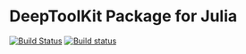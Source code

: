 # DeepToolKit Package for Julia

[![Build Status](https://travis-ci.org/JuliaLang/Compat.jl.svg?branch=master)](https://github.com/fetaxyu/DeepToolKit.jl)
[![Build status](https://ci.appveyor.com/api/projects/status/github/JuliaLang/Compat.jl?branch=master)](https://github.com/fetaxyu/DeepToolKit.jl/master)
